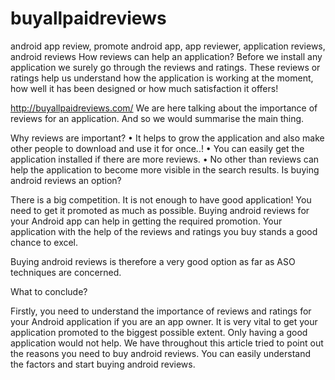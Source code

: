 # buyallpaidreviews
android app review, promote android app, app reviewer, application reviews, android reviews
How reviews can help an application?
Before we install any application we surely go through the reviews and ratings. These reviews or ratings help us understand how the application is working at the moment, how well it has been designed or how much satisfaction it offers! 

http://buyallpaidreviews.com/
We are here talking about the importance of reviews for an application. And so we would summarise the main thing.

Why reviews are important?
•	It helps to grow the application and also make other people to download and use it for once..!
•	You can easily get the application installed if there are more reviews.
•	No other than reviews can help the application to become more visible in the search results.
Is buying android reviews an option?

There is a big competition. It is not enough to have good application! You need to get it promoted as much as possible. Buying android reviews for your Android app can help in getting the required promotion. Your application with the help of the reviews and ratings you buy stands a good chance to excel. 

Buying android reviews is therefore a very good option as far as ASO techniques are concerned.

What to conclude?

Firstly, you need to understand the importance of reviews and ratings for your Android application if you are an app owner. It is very vital to get your application promoted to the biggest possible extent. Only having a good application would not help. 
We have throughout this article tried to point out the reasons you need to buy android reviews. You can easily understand the factors and start buying android reviews. 

